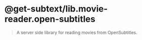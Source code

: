# @get-subtext/lib.movie-reader.open-subtitles

> A server side library for reading movies from OpenSubtitles.
